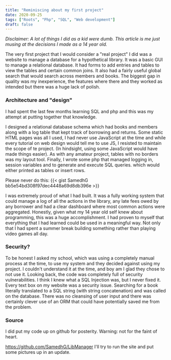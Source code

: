 ```yaml
---
title: "Reminiscing about my first project"
date: 2020-09-25
tags: ["Roots", "Php", "SQL", "Web development"]
draft: false
---
```

*Disclaimer: A lot of things I did as a kid were dumb. This article is me just
musing at the decisions I made as a 14 year old.*


The very first project that I would consider a "real project"
I did was a website to manage a database for a hypothetical library.
It was a basic GUI to manage a relational database. It had forms to add entries
and tables to view the tables and certain common joins. It also had a fairly
useful global search that would search across members and books. The biggest 
gap in quality was my inexperience, the features where there and they worked as
intended but there was a huge lack of polish.

### Architecture and "design"
I had spent the last few months learning SQL and php and this was my attempt at 
putting together that knowledge. 


I designed a relational database schema which had books and members along with a
log table that kept track of borrowing and returns. Some static HTML pages was
all I used, I had never use JavaScript at the time and while every tutorial on
web design would tell me to use JS, I resisted to maintain the scope of te
project. (In hindsight, using some JavaScript would have made things easier).
As with any amateur project,  tables with no borders was my layout tool. Finally,
I wrote some php that managed logging in, session variables and to generate 
and execute SQL queries. which would either printed as tables or insert rows.

Please never do this:
{{< gist SamedhG bb5e54bd308f97dec4448a69d8db396e >}}

I was extremely proud of what I had built. It was a fully working system
that could manage a log of all the actions in the library, any late fees 
owed by any borrower and had a clear dashboard where most common actions were
aggregated. Honestly, given what my 14 year old self knew about programming,
this was a huge accomplishment. I had proven to myself that everything that I had
learned could be used in a meaningful way. Not only that I had spent a summer
break building something rather than playing video games all day.

### Security?
To be honest I asked my school, which was using a completely
manual process at the time, to use my system and they decided 
against using my project. I couldn't understand it at the time, 
and boy am I glad they chose to not use it. Looking back, the 
code was completely full of security vulnerabilities. I think I knew
what a SQL Injection was, but I never fixed it. Every text box on 
my website was a security issue. Searching for a book literally 
translated to a SQL string (with string concatenation) and was called on the 
database. There was no cleansing of user input and there was certainly
clever use of an ORM that could have potentially saved me from the
problem.

### Source
I did put my code up on github for posterity. Warning: not for the faint of
heart.

https://github.com/SamedhG/LibManager
I'll try to run the site and put some pictures up in an update.
